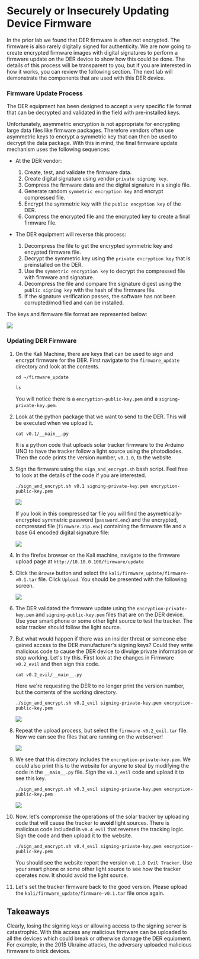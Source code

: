 # Securely or Insecurely Updating Device Firmware

In the prior lab we found that DER firmware is often not encrypted.  The firmware is also rarely digitally signed for authenticity.  We are now going to create encrypted firmware images with digital signatures to perform a firmware update on the DER device to show how this could be done.  The details of this process will be transparent to you, but if you are interested in how it works, you can review the following section.  The next lab will demonstrate the components that are used with this DER device. 

### Firmware Update Process
The DER equipment has been designed to accept a very specific file format that can be decrypted and validated in the field with pre-installed keys.

Unfortunately, asymmetric encryption is not appropriate for encrypting large data files like firmware packages.  Therefore vendors often use asymmetric keys to encrypt a symmetric key that can then be used to decrypt the data package. With this in mind, the final firmware update mechanism uses the following sequences: 

* At the DER vendor:

	1. Create, test, and validate the firmware data. 
	2. Create digital signature using vendor `private signing key`. 
	3. Compress the firmware data and the digital signature in a single file. 
	4. Generate random `symmetric encryption key` and encrypt compressed file. 
	5. Encrypt the symmetric key with the `public encyption key` of the DER.
	6. Compress the encrypted file and the encrypted key to create a final firmware file. 
	
* The DER equipment will reverse this process:

	1. Decompress the file to get the encrypted symmetric key and encypted firmware file.
	2. Decrypt the symmetric key using the `private encryption key` that is preinstalled on the DER.
	3. Use the `symmetric encryption key` to decrypt the compressed file with firmware and signature. 
	4. Decompress the file and compare the signature digest using the `public signing key` with the hash of the firmware file. 
	5. If the signature verification passes, the software has not been corrupted/modified and can be installed. 

The keys and firmware file format are represented below: 

![](../img/DER_Firmware_Update.PNG)

### Updating DER Firmware

1. On the Kali Machine, there are keys that can be used to sign and encrypt firmware for the DER.  First navigate to the `firmware_update` directory and look at the contents.  

	`cd ~/firmware_update`
	
	`ls`
	
	You will notice there is a `encryption-public-key.pem` and a `signing-private-key.pem`.
	
2. Look at the python package that we want to send to the DER. This will be executed when we upload it. 

	`cat v0.1/__main__.py`

	It is a python code that uploads solar tracker firmware to the Arduino UNO to have the tracker follow a light source using the photodiodes. Then the code prints the version number, `v0.1.0`, to the website. 
	
3. Sign the firmware using the `sign_and_encrypt.sh` bash script.  Feel free to look at the details of the code if you are interested. 

	`./sign_and_encrypt.sh v0.1 signing-private-key.pem encryption-public-key.pem`
	
	![](../img/DERFirmwareUpdate.PNG)
	
	If you look in this compressed tar file you will find the asymetrically-encrypted symmetric password (`password.enc`) and the encrypted, compressed file (`firmware.zip.enc`) containing the firmware file and a base 64 encoded digital signature file: 
	
	![](../img/FirmwarePayload.PNG)
	
4. In the firefox browser on the Kali machine, navigate to the firmware upload page at `http://10.10.0.100/firmware/update`

5. Click the `Browse` button and select the `kali/firmware_update/firmware-v0.1.tar` file. Click `Upload`. You should be presented with the following screen. 

	![](../img/DERFirmwareUpdated.PNG)

6. The DER validated the firmware update using the `encryption-private-key.pem` and `signing-public-key.pem` files that are on the DER device. Use your smart phone or some other light source to test the tracker.  The solar tracker should follow the light source. 

7. But what would happen if there was an insider threat or someone else gained access to the DER manufacturer's signing keys?  Could they write malicious code to cause the DER device to divulge private information or stop working.  Let's try this.  First look at the changes in Firmware `v0.2_evil` and then sign this code. 

	`cat v0.2_evil/__main__.py`
	
	Here we're requesting the DER to no longer print the version number, but the contents of the working directory. 
	
	`./sign_and_encrypt.sh v0.2_evil signing-private-key.pem encryption-public-key.pem`
	
	![](../img/EvilFirmware.PNG)
	
8. Repeat the upload process, but select the `firmware-v0.2_evil.tar` file.  Now we can see the files that are running on the webserver!

	![](../img/DumpWebserver.PNG)

9. We see that this directory includes the `encryption-private-key.pem`.  We could also print this to the website for anyone to steal by modifying the code in the `__main__.py` file.  Sign the `v0.3_evil` code and upload it to see this key.

	`./sign_and_encrypt.sh v0.3_evil signing-private-key.pem encryption-public-key.pem`
	
	![](../img/private_key_stolen.PNG)

10. Now, let's compromise the operations of the solar tracker by uploading code that will cause the tracker to **avoid** light sources. There is malicious code included in `v0.4_evil` that reverses the tracking logic. Sign the code and then upload it to the website. 

	`./sign_and_encrypt.sh v0.4_evil signing-private-key.pem encryption-public-key.pem`
	
	You should see the website report the version `v0.1.0 Evil Tracker`. Use your smart phone or some other light source to see how the tracker operates now.  It should avoid the light source. 
	
11. Let's set the tracker firmware back to the good version.  Please upload the `kali/firmware_update/firmware-v0.1.tar` file once again. 

## Takeaways

Clearly, losing the signing keys or allowing access to the signing server is catastrophic.  With this access any malicious firmware can be uploaded to all the devices which could break or otherwise damage the DER equipment. For example, in the 2015 Ukraine attacks, the adversary uploaded malicious firmware to brick devices.

